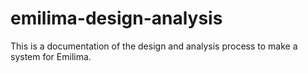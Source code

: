 # emilima-design-analysis
This is a documentation of the design and analysis process to make a system for Emilima.
